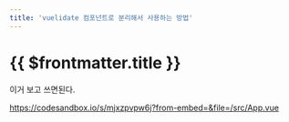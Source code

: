 ```yaml
---
title: 'vuelidate 컴포넌트로 분리해서 사용하는 방법'
---
```


# {{ $frontmatter.title }}


이거 보고 쓰면된다.

https://codesandbox.io/s/mjxzpvpw6j?from-embed=&file=/src/App.vue